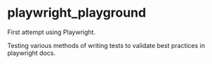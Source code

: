 # playwright_playground
First attempt using Playwright.

Testing various methods of writing tests to validate best practices in playwright docs. 